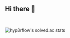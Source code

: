 ## Hi there 👋
<br/>

![hyp3rflow's solved.ac stats](https://github-readme-solvedac.hyp3rflow.vercel.app/api/?handle=thdruddyd21)
